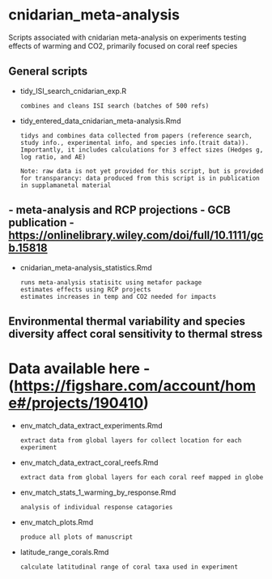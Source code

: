 # cnidarian_meta-analysis
Scripts associated with cnidarian meta-analysis on experiments testing effects of warming and CO2, primarily focused on coral reef species

## General scripts
- tidy_ISI_search_cnidarian_exp.R

      combines and cleans ISI search (batches of 500 refs)
  
- tidy_entered_data_cnidarian_meta-analysis.Rmd

      tidys and combines data collected from papers (reference search, study info., experimental info, and species info.(trait data)).
      Importantly, it includes calculations for 3 effect sizes (Hedges g, log ratio, and AE)
      
      Note: raw data is not yet provided for this script, but is provided for transparancy: data produced from this script is in publication in supplamanetal material

## - meta-analysis and RCP projections -  GCB publication - https://onlinelibrary.wiley.com/doi/full/10.1111/gcb.15818

- cnidarian_meta-analysis_statistics.Rmd

      runs meta-analysis statisitc using metafor package 
      estimates effects using RCP projects
      estimates increases in temp and CO2 needed for impacts

## Environmental thermal variability and species diversity affect coral sensitivity to thermal stress
# Data available here - (https://figshare.com/account/home#/projects/190410)

- env_match_data_extract_experiments.Rmd
 
      extract data from global layers for collect location for each experiment
      
- env_match_data_extract_coral_reefs.Rmd
 
      extract data from global layers for each coral reef mapped in globe
 
 
- env_match_stats_1_warming_by_response.Rmd
 
      analysis of individual response catagories
      
- env_match_plots.Rmd
 
      produce all plots of manuscript
      
- latitude_range_corals.Rmd
 
      calculate latitudinal range of coral taxa used in experiment
 
